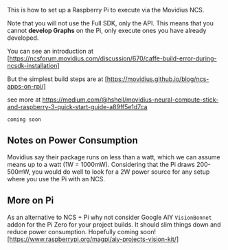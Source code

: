 
This is how to set up a Raspberry Pi to execute via the Movidius NCS.

Note that you will not use the Full SDK, only the API. 
This means that you cannot **develop Graphs** on the Pi, 
only execute ones you have already developed.

You can see an introduction at [https://ncsforum.movidius.com/discussion/670/caffe-build-error-during-ncsdk-installation]

But the simplest build steps are at [https://movidius.github.io/blog/ncs-apps-on-rpi/]

see more at https://medium.com/@hsheil/movidius-neural-compute-stick-and-raspberry-3-quick-start-guide-a89ff5e1d7ca

    coming soon
  
## Notes on Power Consumption

Movidius say their package runs on less than a watt, 
which we can assume means up to a watt (1W = 1000mW). 
Considering that the Pi draws 200-500mW, 
you would do well to look for a 2W power source for any setup 
where you use the Pi with an NCS. 

## More on Pi

As an alternative to NCS + Pi why not consider 
Google AIY `VisionBonnet` addon for the Pi Zero 
for your project builds. 
It should slim things down and reduce power consumption.
Hopefully coming soon!
[https://www.raspberrypi.org/magpi/aiy-projects-vision-kit/]

